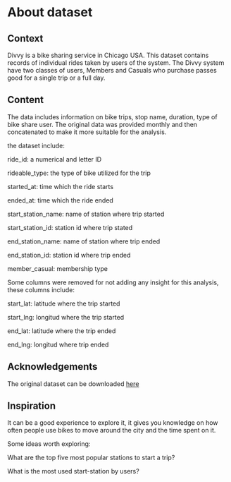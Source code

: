 # About dataset

## Context

Divvy is a bike sharing service in Chicago USA. This dataset contains records of individual rides taken by users of the system. The Divvy system have two classes of users, Members and Casuals who purchase passes good for a single trip or a full day.

## Content

The data includes information on bike trips, stop name, duration, type of bike share user. The original data was provided monthly and then concatenated to make it more suitable for the analysis.

the dataset include:

ride_id: a numerical and letter ID

rideable_type: the type of bike utilized for the trip

started_at: time which the ride starts

ended_at: time which the ride ended

start_station_name: name of station where trip started

start_station_id: station id where trip stated

end_station_name: name of station where trip ended

end_station_id: station id where trip ended

member_casual: membership type

Some columns were removed for not adding any insight for this analysis, these columns include:

start_lat: latitude where the trip started

start_lng: longitud where the trip started

end_lat: latitude where the trip ended

end_lng: longitud where trip ended


## Acknowledgements

The original dataset can be downloaded <a href="https://divvy-tripdata.s3.amazonaws.com/index.html" target="blank">here</a>

## Inspiration

It can be a good experience to explore it, it gives you knowledge on how often people use bikes to move around the city and the time spent on it.

Some ideas worth exploring:

What are the top five most popular stations to start a trip?

What is the most used start-station by users? 
